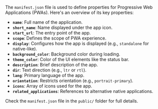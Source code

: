The `manifest.json` file is used to define properties for Progressive Web Applications (PWAs). Here's an overview of its key properties:

- **`name`**: Full name of the application.
- **`short_name`**: Name displayed under the app icon.
- **`start_url`**: The entry point of the app.
- **`scope`**: Defines the scope of PWA experience.
- **`display`**: Configures how the app is displayed (e.g., `standalone` for native-like).
- **`background_color`**: Background color during loading.
- **`theme_color`**: Color of the UI elements like the status bar.
- **`description`**: Brief description of the app.
- **`dir`**: Text direction (e.g., `ltr` or `rtl`).
- **`lang`**: Primary language of the app.
- **`orientation`**: Restricts orientation (e.g., `portrait-primary`).
- **`icons`**: Array of icons used for the app.
- **`related_applications`**: References to alternative native applications.

Check the `manifest.json` file in the `public/` folder for full details.
